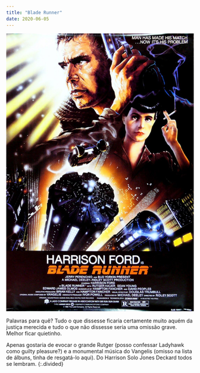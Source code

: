 ```yaml
---
title: "Blade Runner"
date: 2020-06-05
---
```


![blade](assets/images/flm_8.jpg)

Palavras para quê? Tudo o que dissesse ficaria certamente muito aquém da justiça merecida e tudo o que não dissesse seria uma omissão grave. Melhor ficar quietinho.

Apenas gostaria de evocar o grande Rutger (posso confessar Ladyhawk como guilty pleasure?) e a monumental música do Vangelis (omisso na lista de álbuns, tinha de resgatá-lo aqui).
Do Harrison Solo Jones Deckard todos se lembram.
{:.divided}